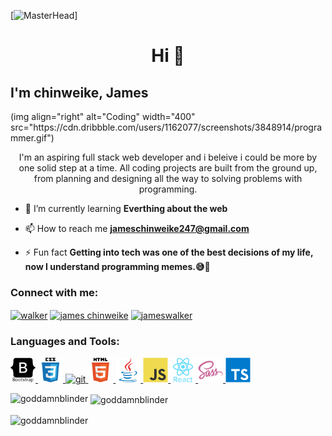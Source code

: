 [![MasterHead](https://creativeteachered.org/wp-content/uploads/2021/10/SteamBanner5.gif)]
<h1 align="center">Hi 👋</h1>
<h2> I'm chinweike, James </h2>
(img align="right" alt="Coding" width="400" src="https://cdn.dribbble.com/users/1162077/screenshots/3848914/programmer.gif")
<p align="center">I'm an aspiring full stack web developer and i beleive i could be more by one solid step at a time. All coding projects are built from the ground up, from planning and designing all the way to solving problems with programming.</p>

- 🌱 I’m currently learning **Everthing about the web**

- 📫 How to reach me **jameschinweike247@gmail.com**

- ⚡ Fun fact **Getting into tech was one of the best decisions of my life, now I understand programming memes.😅🤣**

<h3 align="left">Connect with me:</h3>
<p align="left">
<a href="https://twitter.com/walker" target="blank"><img align="center" src="https://raw.githubusercontent.com/rahuldkjain/github-profile-readme-generator/master/src/images/icons/Social/twitter.svg" alt="walker" height="30" width="40" /></a>
<a href="https://linkedin.com/in/james chinweike" target="blank"><img align="center" src="https://raw.githubusercontent.com/rahuldkjain/github-profile-readme-generator/master/src/images/icons/Social/linked-in-alt.svg" alt="james chinweike" height="30" width="40" /></a>
<a href="https://stackoverflow.com/users/jameswalker" target="blank"><img align="center" src="https://raw.githubusercontent.com/rahuldkjain/github-profile-readme-generator/master/src/images/icons/Social/stack-overflow.svg" alt="jameswalker" height="30" width="40" /></a>
</p>

<h3 align="left">Languages and Tools:</h3>
<p align="left"> <a href="https://getbootstrap.com" target="_blank" rel="noreferrer"> <img src="https://raw.githubusercontent.com/devicons/devicon/master/icons/bootstrap/bootstrap-plain-wordmark.svg" alt="bootstrap" width="40" height="40"/> </a> <a href="https://www.w3schools.com/css/" target="_blank" rel="noreferrer"> <img src="https://raw.githubusercontent.com/devicons/devicon/master/icons/css3/css3-original-wordmark.svg" alt="css3" width="40" height="40"/> </a> <a href="https://git-scm.com/" target="_blank" rel="noreferrer"> <img src="https://www.vectorlogo.zone/logos/git-scm/git-scm-icon.svg" alt="git" width="40" height="40"/> </a> <a href="https://www.w3.org/html/" target="_blank" rel="noreferrer"> <img src="https://raw.githubusercontent.com/devicons/devicon/master/icons/html5/html5-original-wordmark.svg" alt="html5" width="40" height="40"/> </a> <a href="https://www.java.com" target="_blank" rel="noreferrer"> <img src="https://raw.githubusercontent.com/devicons/devicon/master/icons/java/java-original.svg" alt="java" width="40" height="40"/> </a> <a href="https://developer.mozilla.org/en-US/docs/Web/JavaScript" target="_blank" rel="noreferrer"> <img src="https://raw.githubusercontent.com/devicons/devicon/master/icons/javascript/javascript-original.svg" alt="javascript" width="40" height="40"/> </a> <a href="https://reactjs.org/" target="_blank" rel="noreferrer"> <img src="https://raw.githubusercontent.com/devicons/devicon/master/icons/react/react-original-wordmark.svg" alt="react" width="40" height="40"/> </a> <a href="https://sass-lang.com" target="_blank" rel="noreferrer"> <img src="https://raw.githubusercontent.com/devicons/devicon/master/icons/sass/sass-original.svg" alt="sass" width="40" height="40"/> </a> <a href="https://www.typescriptlang.org/" target="_blank" rel="noreferrer"> <img src="https://raw.githubusercontent.com/devicons/devicon/master/icons/typescript/typescript-original.svg" alt="typescript" width="40" height="40"/> </a> </p>

<p><img align="left" src="https://github-readme-stats.vercel.app/api/top-langs?username=goddamnblinder&show_icons=true&locale=en&layout=compact" alt="goddamnblinder" /></p>

<p>&nbsp;<img align="center" src="https://github-readme-stats.vercel.app/api?username=goddamnblinder&show_icons=true&locale=en" alt="goddamnblinder" /></p>

<p><img align="center" src="https://github-readme-streak-stats.herokuapp.com/?user=goddamnblinder&" alt="goddamnblinder" /></p>
